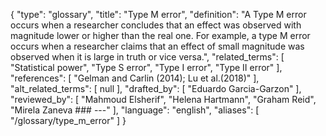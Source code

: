 {
    "type": "glossary",
    "title": "Type M error",
    "definition": "A Type M error occurs when a researcher concludes that an effect was observed with magnitude lower or higher than the real one. For example, a type M error occurs when a researcher claims that an effect of small magnitude was observed when it is large in truth or vice versa.",
    "related_terms": [
        "Statistical power",
        "Type S error",
        "Type I error",
        "Type II error"
    ],
    "references": [
        "Gelman and Carlin (2014); Lu et al.(2018)"
    ],
    "alt_related_terms": [
        null
    ],
    "drafted_by": [
        "Eduardo Garcia-Garzon"
    ],
    "reviewed_by": [
        "Mahmoud Elsherif",
        "Helena Hartmann",
        "Graham Reid",
        "Mirela Zaneva  ### ---"
    ],
    "language": "english",
    "aliases": [
        "/glossary/type_m_error"
    ]
}